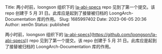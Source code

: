 Title: 两小时前，loongson 组织下的 [la-abi-specs](https://github.com/loongson/la-abi-specs) repo 见到了第一个提交。该 repo 创建于 5 月 31 日。此库应是起到了接替被归档的 LoongArch-Documentation 库的作用。
Slug: 1685997402
Date: 2023-06-05 20:36
Author: xen0n
Status: published

两小时前，loongson 组织下的 [la-abi-specs]([https://github.com/loongson/la-abi-specs)](https://github.com/loongson/la-abi-specs)) repo 见到了第一个提交。该 repo 创建于 5 月 31 日。此库应是起到了接替被归档的 LoongArch-Documentation 库的作用。
